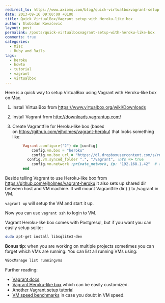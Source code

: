 ```yaml
---
redirect_to: https://www.axiomq.com/blog/quick-virtualboxvagrant-setup-with-heroku-like-box/
date: 2013-09-16 09:00:00 +0100
title: Quick VirtualBox/Vagrant setup with Heroku-like box
author: Slobodan Kovačević
layout: post
permalink: /posts/quick-virtualboxvagrant-setup-with-heroku-like-box
comments: true
categories:
  - Misc
  - Ruby and Rails
tags:
  - heroku
  - howto
  - tutorial
  - vagrant
  - virtualbox
---
```

Here is a quick way to setup VirtualBox using Vagrant with Heroku-like box on Mac.

1. Install VirtualBox from <a href="https://www.virtualbox.org/wiki/Downloads" target="_blank">https://www.virtualbox.org/wiki/Downloads</a>

2. Install Vagrant from <a href="http://downloads.vagrantup.com/" target="_blank">http://downloads.vagrantup.com/</a>

3. Create Vagrantfile for Heroku-like box (based on <a href="https://github.com/ejholmes/vagrant-heroku" target="_blank">https://github.com/ejholmes/vagrant-heroku</a>) that looks something like:

``` ruby
        Vagrant.configure("2") do |config|        
	        config.vm.box = "heroku"
	        config.vm.box_url = "https://dl.dropboxusercontent.com/s/rnc0p8zl91borei/heroku.box"
          config.vm.synced_folder ".", "/vagrant", :nfs => true
	        config.vm.network :private_network, ip: "192.168.1.42"  # required for NFS
        end
```

Beside telling Vagrant to use Heroku-like box from <a href="https://github.com/ejholmes/vagrant-heroku" target="_blank">https://github.com/ejholmes/vagrant-heroku</a> it also sets up shared dir between host and VM machine. It will mount Vagrantfile dir (.) to /vagrant in VM.

`vagrant up` will setup the VM and start it up.

Now you can use `vagrant ssh` to login to VM.

Vagrant Heroku-like box comes with Postgresql, but if you want you can easily setup sqlite:

``` sh
sudo apt-get install libsqlite3-dev
```

**Bonus tip**: when you are working on multiple projects sometimes you can forget which VMs are running. You can list all running VMs using:

``` sh
VBoxManage list runningvms
```

Further reading:

* <a href="http://docs.vagrantup.com/v2/" target="_blank">Vagrant docs</a>
* <a href="https://github.com/ejholmes/vagrant-heroku" target="_blank">Vagrant Heroku-like box</a> which can be easily customized.
* <a href="http://loudcoding.com/posts/how-to-use-vagrant-to-run-celadon-cedar-stack-on-heroku/" target="_blank">Another Vagrant setup tutorial</a>
* <a href="https://www.stackmachine.com/blog/web-development-on-a-vm-is-it-slower" target="_blank">VM speed benchmarks</a> in case you doubt in VM speed.

